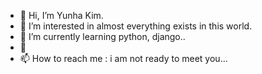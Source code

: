 - 👋 Hi, I’m Yunha Kim.
- 👀 I’m interested in almost everything exists in this world.
- 🌱 I’m currently learning python, django..
- 💞️ 
- 📫 How to reach me : i am not ready to meet you...

<!---
momoju01/momoju01 is a ✨ special ✨ repository because its `README.md` (this file) appears on your GitHub profile.
You can click the Preview link to take a look at your changes.
--->
